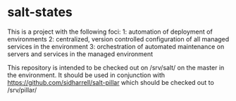 # salt-states
This is a project with the following foci:
  1: automation of deployment of environments
  2: centralized, version controlled configuration of all managed services in the environment
  3: orchestration of automated maintenance on servers and services in the managed environment

This repository is intended to be checked out on /srv/salt/ on the master in the environment.
It should be used in conjunction with https://github.com/sidharrell/salt-pillar which should be checked out to /srv/pillar/
